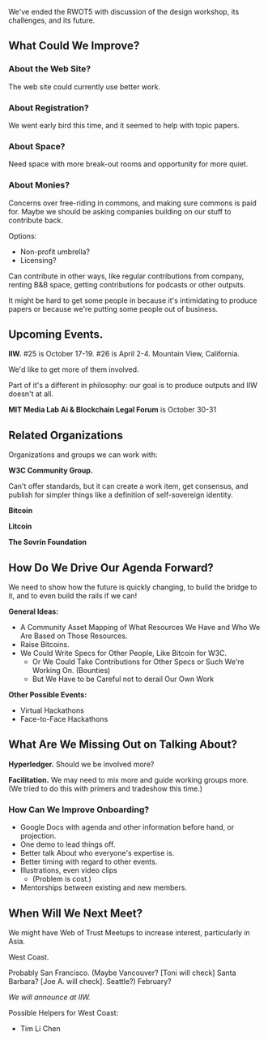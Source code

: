 We've ended the RWOT5 with discussion of the design workshop, its challenges, and its future.

## What Could We Improve?

### About the Web Site?

The web site could currently use better work.

### About Registration?

We went early bird this time, and it seemed to help with topic papers.

### About Space?

Need space with more break-out rooms and opportunity for more quiet.

### About Monies?

Concerns over free-riding in commons, and making sure commons is paid for.
Maybe we should be asking companies building on our stuff to contribute back.

Options:
   * Non-profit umbrella?
   * Licensing?
   
Can contribute in other ways, like regular contributions from company, renting B&B space, getting contributions for podcasts or other outputs.

It might be hard to get some people in because it's intimidating to produce papers or because we're putting some people out of business.

## Upcoming Events.

**IIW.** #25 is October 17-19. #26 is April 2-4. Mountain View, California.

We'd like to get more of them involved. 

Part of it's a different in philosophy: our goal is to produce outputs and IIW doesn't at all.

**MIT Media Lab Ai & Blockchain Legal Forum** is October 30-31

## Related Organizations

Organizations and groups we can work with:

**W3C Community Group.**

Can't offer standards, but it can create a work item, get consensus, and publish for simpler things like a definition of self-sovereign identity.

**Bitcoin**

**Litcoin**

**The Sovrin Foundation**

## How Do We Drive Our Agenda Forward?

We need to show how the future is quickly changing, to build the bridge to it, and to even build the rails if we can!

**General Ideas:**

   * A Community Asset Mapping of What Resources We Have and Who We Are Based on Those Resources.
   * Raise Bitcoins.
   * We Could Write Specs for Other People, Like Bitcoin for W3C.
      * Or We Could Take Contributions for Other Specs or Such We're Working On. (Bounties)
      * But We Have to be Careful not to derail Our Own Work
     
**Other Possible Events:**

   * Virtual Hackathons
   * Face-to-Face Hackathons
   
## What Are We Missing Out on Talking About?

**Hyperledger.** Should we be involved more? 

**Facilitation.** We may need to mix more and guide working groups more. (We tried to do this with primers and tradeshow this time.)

### How Can We Improve Onboarding?

   * Google Docs with agenda and other information before hand, or projection.
   * One demo to lead things off.
   * Better talk About who everyone's expertise is.
   * Better timing with regard to other events.
   * Illustrations, even video clips
      * (Problem is cost.)
   * Mentorships between existing and new members.

## When Will We Next Meet?

We might have Web of Trust Meetups to increase interest, particularly in Asia.

West Coast. 

Probably San Francisco. (Maybe Vancouver? [Toni will check] Santa Barbara? [Joe A. will check]. Seattle?)
February?

_We will announce at IIW._

Possible Helpers for West Coast:
   * Tim  Li Chen
